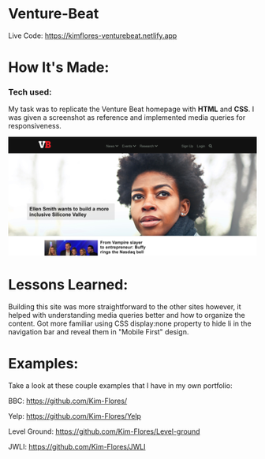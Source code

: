 # Venture-Beat

Live Code: https://kimflores-venturebeat.netlify.app

# How It's Made:
### Tech used: 
My task was to replicate the Venture Beat homepage with **HTML** and **CSS**. I was given a screenshot as reference and implemented media queries for responsiveness. 

![Venture Beat Final](vbimg.png)




# Lessons Learned:
Building this site was more straightforward to the other sites however, it helped with understanding media queries better and how to organize the content. Got more familiar using CSS display:none property to hide li in the navigation bar and reveal them in "Mobile First" design.


# Examples:
Take a look at these couple examples that I have in my own portfolio:

BBC: https://github.com/Kim-Flores/

Yelp: https://github.com/Kim-Flores/Yelp

Level Ground: https://github.com/Kim-Flores/Level-ground

JWLI: https://github.com/Kim-Flores/JWLI
